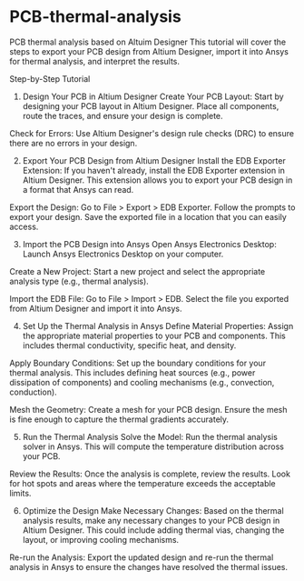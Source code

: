 # PCB-thermal-analysis
PCB thermal analysis based on Altuim Designer 
This tutorial will cover the steps to export your PCB design from Altium Designer, import it into Ansys for thermal analysis, and interpret the results.

Step-by-Step Tutorial
1. Design Your PCB in Altium Designer
Create Your PCB Layout: Start by designing your PCB layout in Altium Designer. Place all components, route the traces, and ensure your design is complete.

Check for Errors: Use Altium Designer's design rule checks (DRC) to ensure there are no errors in your design.

2. Export Your PCB Design from Altium Designer
Install the EDB Exporter Extension: If you haven't already, install the EDB Exporter extension in Altium Designer. This extension allows you to export your PCB design in a format that Ansys can read.

Export the Design: Go to File > Export > EDB Exporter. Follow the prompts to export your design. Save the exported file in a location that you can easily access.

3. Import the PCB Design into Ansys
Open Ansys Electronics Desktop: Launch Ansys Electronics Desktop on your computer.

Create a New Project: Start a new project and select the appropriate analysis type (e.g., thermal analysis).

Import the EDB File: Go to File > Import > EDB. Select the file you exported from Altium Designer and import it into Ansys.

4. Set Up the Thermal Analysis in Ansys
Define Material Properties: Assign the appropriate material properties to your PCB and components. This includes thermal conductivity, specific heat, and density.

Apply Boundary Conditions: Set up the boundary conditions for your thermal analysis. This includes defining heat sources (e.g., power dissipation of components) and cooling mechanisms (e.g., convection, conduction).

Mesh the Geometry: Create a mesh for your PCB design. Ensure the mesh is fine enough to capture the thermal gradients accurately.

5. Run the Thermal Analysis
Solve the Model: Run the thermal analysis solver in Ansys. This will compute the temperature distribution across your PCB.

Review the Results: Once the analysis is complete, review the results. Look for hot spots and areas where the temperature exceeds the acceptable limits.

6. Optimize the Design
Make Necessary Changes: Based on the thermal analysis results, make any necessary changes to your PCB design in Altium Designer. This could include adding thermal vias, changing the layout, or improving cooling mechanisms.

Re-run the Analysis: Export the updated design and re-run the thermal analysis in Ansys to ensure the changes have resolved the thermal issues.
